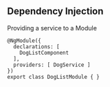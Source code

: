 ## Dependency Injection

Providing a service to a Module

```
@NgModule({
  declarations: [
    DogListComponent
  ],
  providers: [ DogService ]
})
export class DogListModule { }
```
